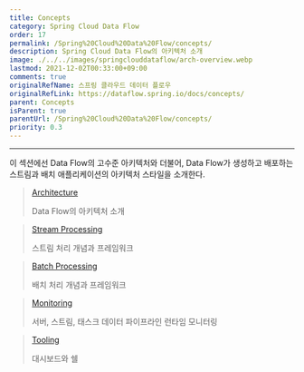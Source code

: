 ```yaml
---
title: Concepts
category: Spring Cloud Data Flow
order: 17
permalink: /Spring%20Cloud%20Data%20Flow/concepts/
description: Spring Cloud Data Flow의 아키텍처 소개
image: ./../../images/springclouddataflow/arch-overview.webp
lastmod: 2021-12-02T00:33:00+09:00
comments: true
originalRefName: 스프링 클라우드 데이터 플로우
originalRefLink: https://dataflow.spring.io/docs/concepts/
parent: Concepts
isParent: true
parentUrl: /Spring%20Cloud%20Data%20Flow/concepts/
priority: 0.3
---
```


---

이 섹션에선 Data Flow의 고수준 아키텍처와 더불어, Data Flow가 생성하고 배포하는 스트림과 배치 애플리케이션의 아키텍처 스타일을 소개한다.

> [Architecture](../concepts.architecture)
>
> Data Flow의 아키텍처 소개

> [Stream Processing](../concepts.stream-processing)
>
> 스트림 처리 개념과 프레임워크

> [Batch Processing](../concepts.batch-processing)
>
> 배치 처리 개념과 프레임워크

> [Monitoring](../concepts.monitoring)
>
> 서버, 스트림, 태스크 데이터 파이프라인 런타임 모니터링

> [Tooling](../concepts.tooling)
>
> 대시보드와 쉘
